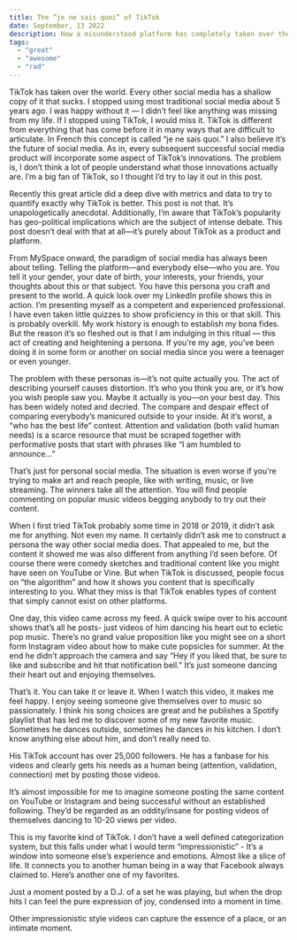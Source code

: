 ```yaml
---
title: The “je ne sais quoi” of TikTok
date: September, 13 2022
description: How a misunderstood platform has completely taken over the world.
tags:
  - "great"
  - "awesome"
  - "rad"
---
```


TikTok has taken over the world. Every other social media has a shallow copy of it that sucks. I stopped using most traditional social media about 5 years ago. I was happy without it — I didn’t feel like anything was missing from my life. If I stopped using TikTok, I would miss it. TikTok is different from everything that has come before it in many ways that are difficult to articulate. In French this concept is called “je ne sais quoi.” I also believe it’s the future of social media. As in, every subsequent successful social media product will incorporate some aspect of TikTok’s innovations. The problem is, I don’t think a lot of people understand what those innovations actually are. I’m a big fan of TikTok, so I thought I’d try to lay it out in this post.

Recently this great article did a deep dive with metrics and data to try to quantify exactly why TikTok is better. This post is not that. It’s unapologetically anecdotal. Additionally, I’m aware that TikTok’s popularity has geo-political implications which are the subject of intense debate. This post doesn’t deal with that at all—it’s purely about TikTok as a product and platform.

From MySpace onward, the paradigm of social media has always been about telling. Telling the platform—and everybody else—who you are. You tell it your gender, your date of birth, your interests, your friends, your thoughts about this or that subject. You have this persona you craft and present to the world. A quick look over my LinkedIn profile shows this in action. I’m presenting myself as a competent and experienced professional. I have even taken little quizzes to show proficiency in this or that skill. This is probably overkill. My work history is enough to establish my bona fides. But the reason it’s so fleshed out is that I am indulging in this ritual — this act of creating and heightening a persona. If you’re my age, you’ve been doing it in some form or another on social media since you were a teenager or even younger.

The problem with these personas is—it’s not quite actually you. The act of describing yourself causes distortion. It’s who you think you are, or it’s how you wish people saw you. Maybe it actually is you—on your best day. This has been widely noted and decried. The compare and despair effect of comparing everybody’s manicured outside to your inside. At it’s worst, a “who has the best life” contest. Attention and validation (both valid human needs) is a scarce resource that must be scraped together with performative posts that start with phrases like “I am humbled to announce…”

That’s just for personal social media. The situation is even worse if you’re trying to make art and reach people, like with writing, music, or live streaming. The winners take all the attention. You will find people commenting on popular music videos begging anybody to try out their content.

When I first tried TikTok probably some time in 2018 or 2019, it didn’t ask me for anything. Not even my name. It certainly didn’t ask me to construct a persona the way other social media does. That appealed to me, but the content it showed me was also different from anything I’d seen before. Of course there were comedy sketches and traditional content like you might have seen on YouTube or Vine. But when TikTok is discussed, people focus on “the algorithm” and how it shows you content that is specifically interesting to you. What they miss is that TikTok enables types of content that simply cannot exist on other platforms.


One day, this video came across my feed. A quick swipe over to his account shows that’s all he posts- just videos of him dancing his heart out to ecletic pop music. There’s no grand value proposition like you might see on a short form Instagram video about how to make cute popsicles for summer. At the end he didn’t approach the camera and say “Hey if you liked that, be sure to like and subscribe and hit that notification bell.” It’s just someone dancing their heart out and enjoying themselves.

That’s it. You can take it or leave it. When I watch this video, it makes me feel happy. I enjoy seeing someone give themselves over to music so passionately. I think his song choices are great and he publishes a Spotify playlist that has led me to discover some of my new favorite music. Sometimes he dances outside, sometimes he dances in his kitchen. I don’t know anything else about him, and don’t really need to.

His TikTok account has over 25,000 followers. He has a fanbase for his videos and clearly gets his needs as a human being (attention, validation, connection) met by posting those videos.

It’s almost impossible for me to imagine someone posting the same content on YouTube or Instagram and being successful without an established following. They’d be regarded as an oddity/insane for posting videos of themselves dancing to 10-20 views per video.

This is my favorite kind of TikTok. I don’t have a well defined categorization system, but this falls under what I would term “impressionistic” - It’s a window into someone else’s experience and emotions. Almost like a slice of life. It connects you to another human being in a way that Facebook always claimed to. Here’s another one of my favorites.


Just a moment posted by a D.J. of a set he was playing, but when the drop hits I can feel the pure expression of joy, condensed into a moment in time.

Other impressionistic style videos can capture the essence of a place, or an intimate moment.
